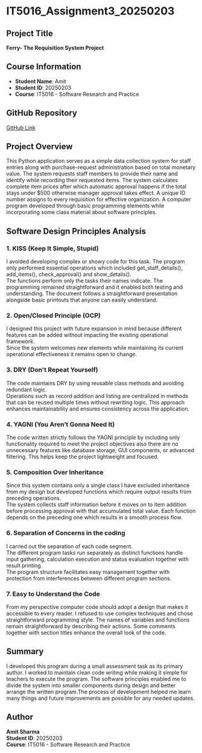 # IT5016_Assignment3_20250203

## Project Title
**Ferry- The Requisition System Project**

## Course Information
- **Student Name**: Amit  
- **Student ID**: 20250203  
- **Course**: IT5016 - Software Research and Practice

## GitHub Repository
[GitHub Link](https://github.com/amitsharma000/IT5016_Assignment3_20250203)


## Project Overview

This Python application serves as a simple data collection system for staff entries along with purchase-request administration based on total monetary value.
The system requests staff members to provide their name and identify while recording their requested items.
The system calculates complete item prices after which automatic approval happens if the total stays under $500 otherwise manager approval takes effect. 
A unique ID number assigns to every requisition for effective organization.
A computer program developed through basic programming elements while incorporating some class material about software principles.


## Software Design Principles Analysis

### 1. KISS (Keep It Simple, Stupid)

I avoided developing complex or showy code for this task. 
The program only performed essential operations which included get_staff_details(), add_items(), check_approval() and show_details().  
The functions perform only the tasks their names indicate.
The programming remained straightforward and it enabled both testing and understanding.
The document follows a straightforward presentation alongside basic printouts that anyone can easily understand.

### 2. Open/Closed Principle (OCP)

I designed this project with future expansion in mind because different features can be added without impacting the existing operational framework.    
Since the system welcomes new elements while maintaining its current operational effectiveness it remains open to change.


### 3. DRY (Don't Repeat Yourself)

The code maintains DRY by using reusable class methods and avoiding redundant logic.    
Operations such as record addition and listing are centralized in methods that can be reused multiple times without rewriting logic.
This approach enhances maintainability and ensures consistency across the application.


### 4. YAGNI (You Aren’t Gonna Need It)

The code written strictly follows the YAGNI principle by including only functionality required to meet the project objectives also there are no unnecessary features like database storage, GUI components, or advanced filtering. This helps keep the project lightweight and focused.

### 5. Composition Over Inheritance

Since this system contains only a single class I have excluded inheritance from my design but developed functions which require output results from preceding operations.   
The system collects staff information before it moves on to item addition before processing approval with that accumulated total value. Each function depends on the preceding one which results in a smooth process flow. 

### 6. Separation of Concerns in the coding 

I carried out the separation of each code segment.  
The different program tasks run separately as distinct functions handle input gathering, calculation execution and status evaluation together with result printing.  
The program structure facilitates easy management together with protection from interferences between different program sections.

### 7. Easy to Understand the Code

From my perspective computer code should adopt a design that makes it accessible to every reader. 
I refused to use complex techniques and chose straightforward programming style. The names of variables and functions remain straightforward by describing their actions. 
Some comments together with section titles enhance the overall look of the code.  


## Summary

I developed this program during a small assessment task as its primary author.
I worked to maintain clean code writing while making it simple for teachers to execute the program. 
The software principles enabled me to divide the system into smaller components during design and better arrange the written program.The process of development helped me learn many things and future improvements are possible for any needed updates.


## Author
      
**Amit Sharma**  
**Student ID**: 20250203  
**Course**: IT5016 - Software Research and Practice
